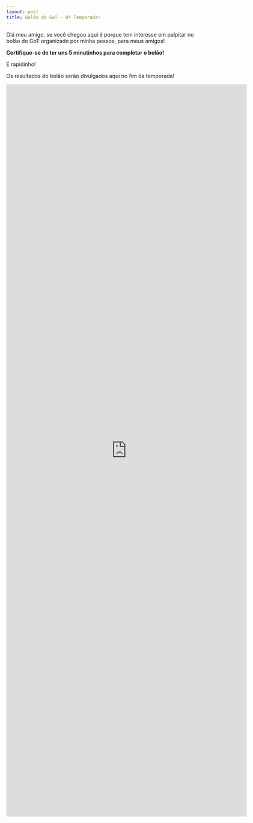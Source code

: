 ```yaml
---
layout: post
title: Bolão do GoT - 8ª Temporada!
---
```


<p>Olá meu amigo, se você chegou aqui é porque tem interesse em palpitar no bolão do GoT organizado por minha pessoa, para meus amigos!</p>
<p><b>Certifique-se de ter uns 5 minutinhos para completar o bolão!</b></p>
<p>É rapidinho!</p>
<p>Os resultados do bolão serão divulgados aqui no fim da temporada!</p>

<iframe src="https://docs.google.com/forms/d/e/1FAIpQLSdlISu4OiKi9U4lR86WH2ODyilmh-CPyv_aWEkDmFQDmANB3A/viewform?embedded=true" width="640" height="1952" frameborder="0" marginheight="0" marginwidth="0">Loading...</iframe>
